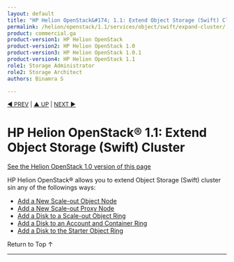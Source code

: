 ```yaml
---
layout: default
title: "HP Helion OpenStack&#174; 1.1: Extend Object Storage (Swift) Cluster"
permalink: /helion/openstack/1.1/services/object/swift/expand-cluster/
product: commercial.ga
product-version1: HP Helion OpenStack
product-version2: HP Helion OpenStack 1.0
product-version3: HP Helion OpenStack 1.0.1
product-version4: HP Helion OpenStack 1.1
role1: Storage Administrator
role2: Storage Architect
authors: Binamra S

---
```

<!--PUBLISHED-->

<script>

function PageRefresh {
onLoad="window.refresh"
}

PageRefresh();

</script>


<p style="font-size: small;"> <a href="/helion/openstack/1.1/services/swift/deployment-scale-out/">&#9664; PREV</a> | <a href="/helion/openstack/1.1/services/overview/">&#9650; UP</a> | <a href="/helion/openstack/1.1/services/swift/deployment/add-disk-account-container/"> NEXT &#9654</a> </p>


# HP Helion OpenStack&#174; 1.1: Extend Object Storage (Swift) Cluster
[See the Helion OpenStack 1.0 version of this page](/helion/openstack/services/object/swift/expand-cluster/)

HP Helion OpenStack&#174; allows you to extend Object Storage (Swift) cluster sin any of the followings ways:

* [Add a New Scale-out Object Node]( /helion/openstack/1.1/services/swift/deployment/add-disk-object-node/) 
* [Add a New Scale-out Proxy Node](/helion/openstack/1.1/services/swift/deployment/add-proxy-node/)
* [Add a Disk to a Scale-out Object Ring]( /helion/openstack/1.1/services/swift/deployment/add-disk-scale-out/)
*  [Add a Disk to an Account and Container Ring]( /helion/openstack/1.1/services/swift/deployment/add-disk-account-container/)
* [Add a Disk to the Starter Object Ring]( /helion/openstack/1.1/services/swift/deployment/add-disk-starter/)
 
 <a href="#top" style="padding:14px 0px 14px 0px; text-decoration: none;"> Return to Top &#8593; </a>

----
